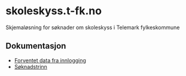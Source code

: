 # skoleskyss.t-fk.no
Skjemaløsning for søknader om skoleskyss i Telemark fylkeskommune

## Dokumentasjon
- [Forventet data fra innlogging](docs/login.json)
- [Søknadstrinn](docs/steps.md)
